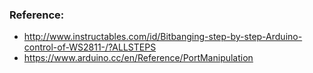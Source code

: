 ### Reference: ###

- http://www.instructables.com/id/Bitbanging-step-by-step-Arduino-control-of-WS2811-/?ALLSTEPS
- https://www.arduino.cc/en/Reference/PortManipulation
